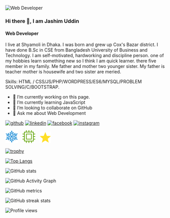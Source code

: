 ![Web Developer](https://scontent.fdac15-1.fna.fbcdn.net/v/t39.30808-6/275121109_3087551904843137_8686864284406907966_n.jpg?_nc_cat=104&ccb=1-7&_nc_sid=09cbfe&_nc_eui2=AeEIqxLg5NOOOWlWgLGG8YPGUC_zlb_W_GVQL_OVv9b8Zda7B5SmC32BY67A7zxe9Pxp2xIRIWtj-7vOWpHluzKN&_nc_ohc=Gh8ORn7BGGQAX-uZw43&_nc_ht=scontent.fdac15-1.fna&oh=00_AT_9eO5nNl6tOlsEH9jGPgBqlUJFUhY3ULZUcZD3LNNAQA&oe=62BA0FF3)

### Hi there 👋, I am Jashim Uddin
#### Web Developer


I live at Shyamoli in Dhaka. I was born and grew up Cox's Bazar district. I have done B.Sc in CSE from Bangladesh University of Business and Technology. I am self-motivated, hardworking and discipline person. one of my hobbies learn something new so I think I am quick learner. there five member in my family. Me father and mother two younger sister. My father is teacher mother is housewife and two sister are meried.

Skills:  HTML / CSS/JS/PHP/WORDPRESS/ES6/MYSQL/PROBLEM SOLVING/C/BOOTSTRAP.

- 🔭 I’m currently working on this page. 
- 🌱 I’m currently learning JavaScript 
- 👯 I’m looking to collaborate on GitHub 
- 💬 Ask me about Web Development 


[<img src='https://cdn.jsdelivr.net/npm/simple-icons@3.0.1/icons/github.svg' alt='github' height='40'>](https://github.com/https://github.com/jashimjony)  [<img src='https://cdn.jsdelivr.net/npm/simple-icons@3.0.1/icons/linkedin.svg' alt='linkedin' height='40'>](https://www.linkedin.com/in/https://www.linkedin.com/in/jashim-uddin-12b549227//)  [<img src='https://cdn.jsdelivr.net/npm/simple-icons@3.0.1/icons/facebook.svg' alt='facebook' height='40'>](https://www.facebook.com/https://www.facebook.com/jashimuddin.jony.1)  [<img src='https://cdn.jsdelivr.net/npm/simple-icons@3.0.1/icons/instagram.svg' alt='instagram' height='40'>](https://www.instagram.com/https://www.instagram.com/jony.justin10//)  

<a href='https://archiveprogram.github.com/'><img src='https://raw.githubusercontent.com/acervenky/animated-github-badges/master/assets/acbadge.gif' width='40' height='40'></a> <a href='https://docs.github.com/en/developers'><img src='https://raw.githubusercontent.com/acervenky/animated-github-badges/master/assets/devbadge.gif' width='40' height='40'></a> <a href='https://stars.github.com/'><img src='https://raw.githubusercontent.com/acervenky/animated-github-badges/master/assets/starbadge.gif' width='35' height='35'></a> 

[![trophy](https://github-profile-trophy.vercel.app/?username=https://github.com/jashimjony)](https://github.com/ryo-ma/github-profile-trophy)

[![Top Langs](https://github-readme-stats.vercel.app/api/top-langs/?username=https://github.com/jashimjony)](https://github.com/anuraghazra/github-readme-stats)

![GitHub stats](https://github-readme-stats.vercel.app/api?username=https://github.com/jashimjony&show_icons=true)  

![GitHub Activity Graph](https://activity-graph.herokuapp.com/graph?username=https://github.com/jashimjony)  

![GitHub metrics](https://metrics.lecoq.io/https://github.com/jashimjony)  

![GitHub streak stats](https://github-readme-streak-stats.herokuapp.com/?user=https://github.com/jashimjony)  

![Profile views](https://gpvc.arturio.dev/https://github.com/jashimjony)  
